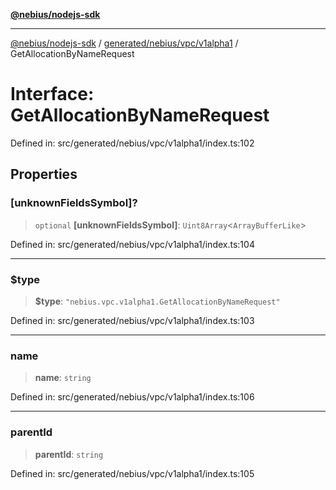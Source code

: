 [**@nebius/nodejs-sdk**](../../../../../README.md)

---

[@nebius/nodejs-sdk](../../../../../README.md) / [generated/nebius/vpc/v1alpha1](../README.md) / GetAllocationByNameRequest

# Interface: GetAllocationByNameRequest

Defined in: src/generated/nebius/vpc/v1alpha1/index.ts:102

## Properties

### \[unknownFieldsSymbol\]?

> `optional` **\[unknownFieldsSymbol\]**: `Uint8Array`\<`ArrayBufferLike`\>

Defined in: src/generated/nebius/vpc/v1alpha1/index.ts:104

---

### $type

> **$type**: `"nebius.vpc.v1alpha1.GetAllocationByNameRequest"`

Defined in: src/generated/nebius/vpc/v1alpha1/index.ts:103

---

### name

> **name**: `string`

Defined in: src/generated/nebius/vpc/v1alpha1/index.ts:106

---

### parentId

> **parentId**: `string`

Defined in: src/generated/nebius/vpc/v1alpha1/index.ts:105
